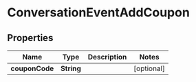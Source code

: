 
# ConversationEventAddCoupon

## Properties
Name | Type | Description | Notes
------------ | ------------- | ------------- | -------------
**couponCode** | **String** |  |  [optional]




